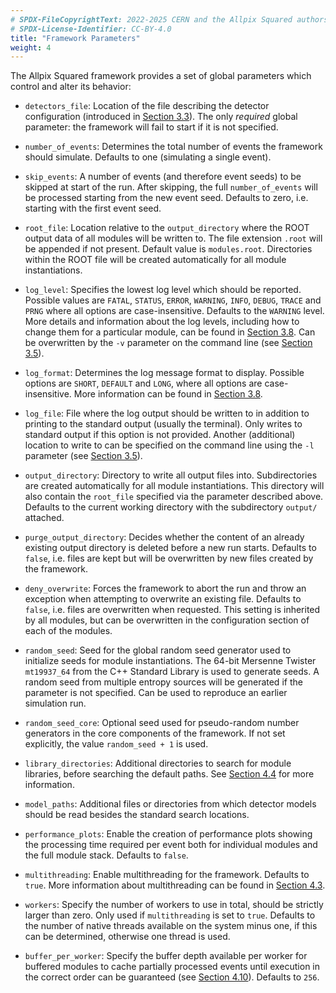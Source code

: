 ```yaml
---
# SPDX-FileCopyrightText: 2022-2025 CERN and the Allpix Squared authors
# SPDX-License-Identifier: CC-BY-4.0
title: "Framework Parameters"
weight: 4
---
```


The Allpix Squared framework provides a set of global parameters which control and alter its behavior:

- `detectors_file`:
  Location of the file describing the detector configuration (introduced in [Section 3.3](./03_detector_configuration.md)).
  The only *required* global parameter: the framework will fail to start if it is not specified.

- `number_of_events`:
  Determines the total number of events the framework should simulate. Defaults to one (simulating a single event).

- `skip_events`:
  A number of events (and therefore event seeds) to be skipped at start of the run. After skipping, the full
  `number_of_events` will be processed starting from the new event seed. Defaults to zero, i.e. starting with the first
  event seed.

- `root_file`:
  Location relative to the `output_directory` where the ROOT output data of all modules will be written to. The file
  extension `.root` will be appended if not present. Default value is `modules.root`. Directories within the ROOT file will
  be created automatically for all module instantiations.

- `log_level`:
  Specifies the lowest log level which should be reported. Possible values are `FATAL`, `STATUS`, `ERROR`, `WARNING`,
  `INFO`, `DEBUG`, `TRACE` and `PRNG` where all options are case-insensitive. Defaults to the `WARNING` level. More details
  and information about the log levels, including how to change them for a particular module, can be found in
  [Section 3.8](./08_logging_and_verbosity.md). Can be overwritten by the `-v` parameter on the command line (see
  [Section 3.5](./05_allpix_executable.md)).

- `log_format`:
  Determines the log message format to display. Possible options are `SHORT`, `DEFAULT` and `LONG`, where all options are
  case-insensitive. More information can be found in [Section 3.8](./08_logging_and_verbosity.md).

- `log_file`:
  File where the log output should be written to in addition to printing to the standard output (usually the terminal).
  Only writes to standard output if this option is not provided. Another (additional) location to write to can be specified
  on the command line using the `-l` parameter (see [Section 3.5](./05_allpix_executable.md)).

- `output_directory`:
  Directory to write all output files into. Subdirectories are created automatically for all module instantiations. This
  directory will also contain the `root_file` specified via the parameter described above. Defaults to the current working
  directory with the subdirectory `output/` attached.

- `purge_output_directory`:
  Decides whether the content of an already existing output directory is deleted before a new run starts. Defaults to
  `false`, i.e. files are kept but will be overwritten by new files created by the framework.

- `deny_overwrite`:
  Forces the framework to abort the run and throw an exception when attempting to overwrite an existing file. Defaults to
  `false`, i.e. files are overwritten when requested. This setting is inherited by all modules, but can be overwritten in
  the configuration section of each of the modules.

- `random_seed`:
  Seed for the global random seed generator used to initialize seeds for module instantiations. The 64-bit Mersenne Twister
  `mt19937_64` from the C++ Standard Library is used to generate seeds. A random seed from multiple entropy sources will be
  generated if the parameter is not specified. Can be used to reproduce an earlier simulation run.

- `random_seed_core`:
  Optional seed used for pseudo-random number generators in the core components of the framework. If not set explicitly,
  the value `random_seed + 1` is used.

- `library_directories`:
  Additional directories to search for module libraries, before searching the default paths. See
  [Section 4.4](../04_framework/04_modules.md#module-instantiation) for more information.

- `model_paths`:
  Additional files or directories from which detector models should be read besides the standard search locations.

- `performance_plots`:
  Enable the creation of performance plots showing the processing time required per event both for individual modules and
  the full module stack. Defaults to `false`.

- `multithreading`:
  Enable multithreading for the framework. Defaults to `true`. More information about multithreading can be found in
  [Section 4.3](../04_framework/04_modules.md#multithreading-parallel-execution-of-events).

- `workers`:
  Specify the number of workers to use in total, should be strictly larger than zero. Only used if `multithreading` is set
  to `true`. Defaults to the number of native threads available on the system minus one, if this can be determined,
  otherwise one thread is used.

- `buffer_per_worker`:
  Specify the buffer depth available per worker for buffered modules to cache partially processed events until execution in
  the correct order can be guaranteed (see [Section 4.10](../04_framework/10_multithreading.md)). Defaults to `256`.
